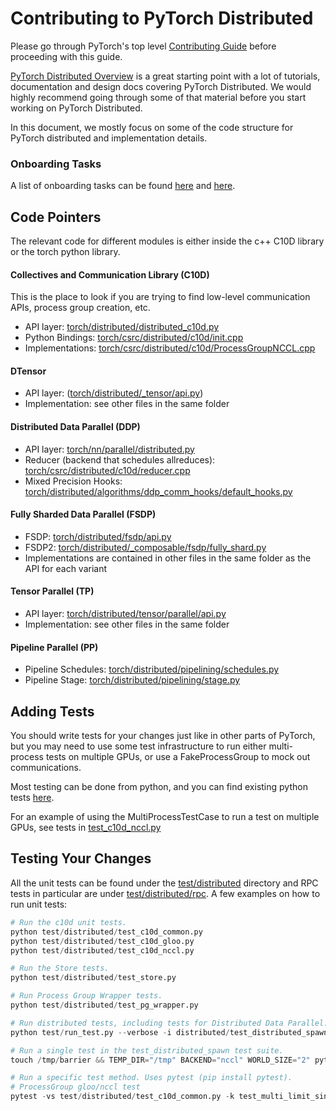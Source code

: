 # Contributing to PyTorch Distributed

Please go through PyTorch's top level [Contributing Guide](../../CONTRIBUTING.md) before proceeding with this guide.

[PyTorch Distributed Overview](https://pytorch.org/tutorials//beginner/dist_overview.html) is a great starting point with a lot of tutorials, documentation and design docs covering PyTorch Distributed. We would highly recommend going through some of that material before you start working on PyTorch Distributed.

In this document, we mostly focus on some of the code structure for PyTorch distributed and implementation details.

### Onboarding Tasks

A list of onboarding tasks can be found [here](https://github.com/pytorch/pytorch/issues?q=is%3Aopen+is%3Aissue+label%3A%22module%3A+distributed%22+label%3A%22topic%3A+bootcamp%22) and [here](https://github.com/pytorch/pytorch/issues?q=is%3Aopen+is%3Aissue+label%3A%22module%3A+distributed%22+label%3Apt_distributed_rampup).


## Code Pointers

The relevant code for different modules is either inside the c++ C10D library or the torch python library.

#### Collectives and Communication Library (C10D)

This is the place to look if you are trying to find low-level communication APIs, process group creation, etc.

- API layer: [torch/distributed/distributed_c10d.py](https://github.com/pytorch/pytorch/blob/main/torch/distributed/distributed_c10d.py)
- Python Bindings: [torch/csrc/distributed/c10d/init.cpp](https://github.com/pytorch/pytorch/blob/main/torch/csrc/distributed/c10d/init.cpp)
- Implementations: [torch/csrc/distributed/c10d/ProcessGroupNCCL.cpp](https://github.com/pytorch/pytorch/blob/main/torch/csrc/distributed/c10d/ProcessGroupNCCL.cpp)

#### DTensor

- API layer: ([torch/distributed/_tensor/api.py](https://github.com/pytorch/pytorch/blob/main/torch/distributed/_tensor/api.py))
- Implementation: see other files in the same folder

#### Distributed Data Parallel (DDP)

- API layer: [torch/nn/parallel/distributed.py](https://github.com/pytorch/pytorch/blob/main/torch/nn/parallel/distributed.py)
- Reducer (backend that schedules allreduces): [torch/csrc/distributed/c10d/reducer.cpp](https://github.com/pytorch/pytorch/blob/main/torch/csrc/distributed/c10d/reducer.cpp)
- Mixed Precision Hooks: [torch/distributed/algorithms/ddp_comm_hooks/default_hooks.py](https://github.com/pytorch/pytorch/blob/main/torch/distributed/algorithms/ddp_comm_hooks/default_hooks.py)
#### Fully Sharded Data Parallel (FSDP)

- FSDP: [torch/distributed/fsdp/api.py](https://github.com/pytorch/pytorch/blob/main/torch/distributed/fsdp/api.py)
- FSDP2: [torch/distributed/_composable/fsdp/fully_shard.py](https://github.com/pytorch/pytorch/blob/main/torch/distributed/_composable/fsdp/fully_shard.py)
- Implementations are contained in other files in the same folder as the API for each variant

#### Tensor Parallel (TP)

- API layer: [torch/distributed/tensor/parallel/api.py](https://github.com/pytorch/pytorch/blob/main/torch/distributed/tensor/parallel/api.py)
- Implementation: see other files in the same folder

#### Pipeline Parallel (PP)

- Pipeline Schedules: [torch/distributed/pipelining/schedules.py](https://github.com/pytorch/pytorch/blob/main/torch/distributed/pipelining/schedules.py)
- Pipeline Stage: [torch/distributed/pipelining/stage.py](https://github.com/pytorch/pytorch/blob/main/torch/distributed/pipelining/stage.py)


## Adding Tests

You should write tests for your changes just like in other parts of PyTorch, but you may need to use some test infrastructure to run either multi-process tests on multiple GPUs, or use a FakeProcessGroup to mock out communications.

Most testing can be done from python, and you can find existing python tests [here](https://github.com/pytorch/pytorch/tree/main/test/distributed).

For an example of using the MultiProcessTestCase to run a test on multiple GPUs, see tests in [test_c10d_nccl.py](https://github.com/pytorch/pytorch/blob/main/test/distributed/test_c10d_nccl.py)

## Testing Your Changes

All the unit tests can be found under the [test/distributed](../../test/distributed) directory and RPC tests in particular are under [test/distributed/rpc](../../test/distributed/rpc). A few examples on how to run unit tests:


```py
# Run the c10d unit tests.
python test/distributed/test_c10d_common.py
python test/distributed/test_c10d_gloo.py
python test/distributed/test_c10d_nccl.py

# Run the Store tests.
python test/distributed/test_store.py

# Run Process Group Wrapper tests.
python test/distributed/test_pg_wrapper.py

# Run distributed tests, including tests for Distributed Data Parallel.
python test/run_test.py --verbose -i distributed/test_distributed_spawn

# Run a single test in the test_distributed_spawn test suite.
touch /tmp/barrier && TEMP_DIR="/tmp" BACKEND="nccl" WORLD_SIZE="2" python test/distributed/test_distributed_spawn.py -v TestDistBackendWithSpawn.test_ddp_profiling_torch_profiler

# Run a specific test method. Uses pytest (pip install pytest).
# ProcessGroup gloo/nccl test
pytest -vs test/distributed/test_c10d_common.py -k test_multi_limit_single_dtype
```
